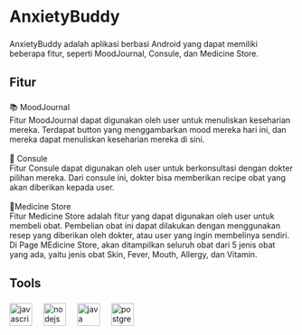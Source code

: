 <h1 align="left">AnxietyBuddy</h1>

###

<p align="left">AnxietyBuddy adalah aplikasi berbasi Android yang dapat memiliki beberapa fitur, seperti MoodJournal, Consule, dan Medicine Store.</p>

###

<h2 align="left">Fitur</h2>

###

<p align="left">📚 MoodJournal<br>Fitur MoodJournal dapat digunakan oleh user untuk menuliskan keseharian mereka. Terdapat button yang menggambarkan mood mereka hari ini, dan mereka dapat menuliskan keseharian mereka di sini.<br><br>🎲 Consule<br>Fitur Consule dapat digunakan oleh user untuk berkonsultasi dengan dokter pilihan mereka. Dari consule ini, dokter bisa memberikan recipe obat yang akan diberikan kepada user. <br><br>🎯Medicine Store<br>Fitur Medicine Store adalah fitur yang dapat digunakan oleh user untuk membeli obat. Pembelian obat ini dapat dilakukan dengan menggunakan resep yang diberikan oleh dokter, atau user yang ingin membelinya sendiri. Di Page MEdicine Store, akan ditampilkan seluruh obat dari 5 jenis obat yang ada, yaitu jenis obat Skin, Fever, Mouth, Allergy, dan Vitamin.</p>

###

<h2 align="left">Tools</h2>

###

<div align="left">
  <img src="https://cdn.jsdelivr.net/gh/devicons/devicon/icons/javascript/javascript-original.svg" height="40" alt="javascript logo"  />
  <img width="12" />
  <img src="https://cdn.jsdelivr.net/gh/devicons/devicon/icons/nodejs/nodejs-original.svg" height="40" alt="nodejs logo"  />
  <img width="12" />
  <img src="https://cdn.jsdelivr.net/gh/devicons/devicon/icons/java/java-original.svg" height="40" alt="java logo"  />
  <img width="12" />
  <img src="https://cdn.jsdelivr.net/gh/devicons/devicon/icons/postgresql/postgresql-original.svg" height="40" alt="postgresql logo"  />
</div>

###
